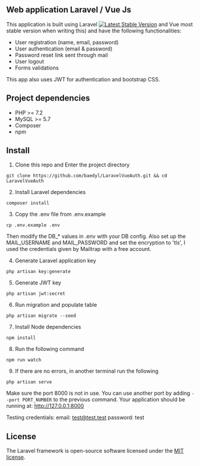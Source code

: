 ## Web application Laravel / Vue Js

This application is built using Laravel <a href="https://packagist.org/packages/laravel/framework"><img src="https://poser.pugx.org/laravel/framework/v/stable.svg" alt="Latest Stable Version"></a> and Vue most stable version when writing this) and have the following functionalities:

- User registration (name, email, password)
- User authentication (email & password)
- Password reset link sent through mail
- User logout
- Forms validations

This app also uses JWT for authentication and bootstrap CSS.

## Project dependencies

* PHP >= 7.2
* MySQL >= 5.7
* Composer
* npm

## Install

1. Clone this repo and Enter the project directory
```
git clone https://github.com/baedyl/LaravelVueAuth.git && cd LaravelVueAuth
```

2. Install Laravel dependencies
```
composer install
```

3. Copy the .env file from .env.example
```
cp .env.example .env
```
Then modify the DB_* values in .env with your DB config. Also set up the MAIL_USERNAME and MAIL_PASSWORD and set the encryption to 'tls', I used the credentials given by Mailtrap with a free account.

4. Generate Laravel application key
```
php artisan key:generate
```

5. Generate JWT key
```
php artisan jwt:secret
```

6. Run migration and populate table
```
php artisan migrate --seed
```

7. Install Node dependencies
```
npm install
```

8. Run the following command
```
npm run watch
```

9. If there are no errors, in another terminal run the following
```
php artisan serve
```
Make sure the port 8000 is not in use. You can use another port by adding
```--port PORT_NUMBER``` to the previous command.
Your application should be running at: http://127.0.0.1:8000

Testing credentials:
email: test@test.test
password: test

## License

The Laravel framework is open-source software licensed under the [MIT license](https://opensource.org/licenses/MIT).
